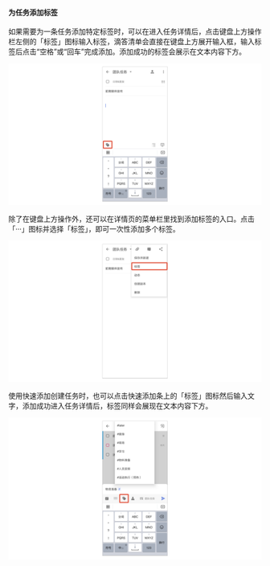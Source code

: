 #### 为任务添加标签

如果需要为一条任务添加特定标签时，可以在进入任务详情后，点击键盘上方操作栏左侧的「标签」图标输入标签，滴答清单会直接在键盘上方展开输入框，输入标签后点击“空格”或“回车”完成添加。添加成功的标签会展示在文本内容下方。

![](../../images/android/tag/Screenshot_20180528-160449.png)

除了在键盘上方操作外，还可以在详情页的菜单栏里找到添加标签的入口。点击「···」图标并选择「标签」，即可一次性添加多个标签。

![](../../images/android/tag/Screenshot_20180528-160500.png)

使用快速添加创建任务时，也可以点击快速添加条上的「标签」图标然后输入文字，添加成功进入任务详情后，标签同样会展现在文本内容下方。

![](../../images/android/tag/Screenshot_20180528-160429.png)

